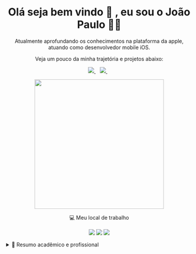 

<h1 align='center'>
 Olá seja bem vindo 🤝 , eu sou o João Paulo 👨‍💻
</h1>

<p align='center'>
  Atualmente aprofundando os conhecimentos na plataforma da apple, atuando como desenvolvedor mobile iOS.
</p>
<p align='center'>
 Veja um pouco da minha trajetória e projetos abaixo:
</p>


<p align='center'>
   
  <a href="https://www.linkedin.com/in/jpdeveloper/">
    <img src="https://img.shields.io/badge/linkedin-%230077B5.svg?&style=for-the-badge&logo=linkedin&logoColor=white" />
  </a>&nbsp;&nbsp;
   <a href="https://wa.me/5591989385611?text=Olá! João Paulo">
    <img src="https://img.shields.io/badge/WHATSAPP-%25D366.svg?&style=for-the-badge&logo=whatsapp&logoColor=white" />    
  </a>&nbsp;&nbsp;

  
</p>

<p align='center'>
  <a href="#"><img src="https://github-readme-stats.vercel.app/api?username=jplima30&show_icons=true&count_private=true&theme=dark" width="350"></a>
</p>

<p align='center'>
💻 Meu local de trabalho<br/><br/>
 <img src="https://img.shields.io/badge/Apple-iMac-999999?&logo=apple&logoColor=white" />
  <img src="https://img.shields.io/badge/intel-core%20i5%209th-%230071C5.svg?&logo=intel&logoColor=white" />
  <img src="https://img.shields.io/badge/RAM-32GB-%230071C5.svg?&logoColor=white" />
  </p>

  <details>
  <summary>📃 Resumo acadêmico e profissional</summary>


## Educação

- 📖 **Bacharelado em Sistemas de Informação**\
📆 2016 - 2021
📍 **Universidade Federal Rural da Amazônia** - Belém/PA, Brazil

## Experiência

<img align="right" src="https://img.shields.io/badge/Xcode-1575F9?logo=xcode&logoColor=white" />
<img align="right" src="https://img.shields.io/badge/GitHub-323330?logo=github&logoColor=white" />
<img align="right" src="https://img.shields.io/badge/Swift-FA7343?logo=swift&logoColor=white" />

- 👨‍💻 **Desenvolvedor mobile iOS** \
📆 2023 atual\
📍 **ACT digital** - Barueri/SP, Brasil

<img align="right" src="https://img.shields.io/badge/Slack-4A154B?&logo=slack&logoColor=white" />
<img align="right" src="https://img.shields.io/badge/Xcode-1575F9?logo=xcode&logoColor=white" />
<img align="right" src="https://img.shields.io/badge/GitHub-323330?logo=github&logoColor=white" />
<img align="right" src="https://img.shields.io/badge/Swift-FA7343?logo=swift&logoColor=white" />


- 👨‍💻 **Desenvolvedor mobile iOS Jr**\
📆 2021\
📍 **Venturus** - Campinas/SP, Brasil

<img align="right" src="https://img.shields.io/badge/Slack-4A154B?&logo=slack&logoColor=white" />
<img align="right" src="https://img.shields.io/badge/Xcode-1575F9?logo=xcode&logoColor=white" />
<img align="right" src="https://img.shields.io/badge/GitHub-323330?logo=github&logoColor=white" />
<img align="right" src="https://img.shields.io/badge/Swift-FA7343?logo=swift&logoColor=white" />

<!--## Skills

<img align="right" src="https://img.shields.io/badge/(My)SQL-4479A1?logo=mysql&logoColor=white" />
<img align="right" src="https://img.shields.io/badge/BASH-4EAA25?logo=gnu-bash&logoColor=white" />
<img align="right" src="https://img.shields.io/badge/PHP-777BB4?logo=php&logoColor=white" />
<img align="right" src="https://img.shields.io/badge/Go-00ADD8?logo=go&logoColor=white" />
<img align="right" src="https://img.shields.io/badge/Python-3776AB?logo=python&logoColor=white" />
<img align="right" src="https://img.shields.io/badge/C Sharp-239120?logo=c-sharp&logoColor=white" />
<img align="right" src="https://img.shields.io/badge/C++-00599C?logo=c%2B%2B&logoColor=white" />
<img align="right" src="https://img.shields.io/badge/C-A8B9CC?logo=c&logoColor=white" />

**Programming**

<img align="right" src="https://img.shields.io/badge/Arch-1793D1?logo=arch-linux&logoColor=white" />
<img align="right" src="https://img.shields.io/badge/Fedora-294172?logo=fedora&logoColor=white" />
<img align="right" src="https://img.shields.io/badge/Debian-A81D33?logo=debian&logoColor=white" />
<img align="right" src="https://img.shields.io/badge/Ubuntu-E95420?logo=ubuntu&logoColor=white" />
<img align="right" src="https://img.shields.io/badge/Windows-0078D6?logo=windows&logoColor=white" />

**Operating Systems**

<img align="right" src="https://img.shields.io/badge/English-B2-blue?logo=data:image/svg%2bxml;base64,PHN2ZyB4bWxucz0iaHR0cDovL3d3dy53My5vcmcvMjAwMC9zdmciIGlkPSJmbGFnLWljb24tY3NzLWdiLWVuZyIgdmlld0JveD0iMCAwIDY0MCA0ODAiPgogIDxwYXRoIGZpbGw9IiNmZmYiIGQ9Ik0wIDBoNjQwdjQ4MEgweiIvPgogIDxwYXRoIGZpbGw9IiNjZTExMjQiIGQ9Ik0yODEuNiAwaDc2Ljh2NDgwaC03Ni44eiIvPgogIDxwYXRoIGZpbGw9IiNjZTExMjQiIGQ9Ik0wIDIwMS42aDY0MHY3Ni44SDB6Ii8+Cjwvc3ZnPgo=" />
<img align="right" src="https://img.shields.io/badge/Italian-mother tongue-green?logo=data:image/svg%2bxml;base64,PHN2ZyB4bWxucz0iaHR0cDovL3d3dy53My5vcmcvMjAwMC9zdmciIGlkPSJmbGFnLWljb24tY3NzLWl0IiB2aWV3Qm94PSIwIDAgNjQwIDQ4MCI+DQogIDxnIGZpbGwtcnVsZT0iZXZlbm9kZCIgc3Ryb2tlLXdpZHRoPSIxcHQiPg0KICAgIDxwYXRoIGZpbGw9IiNmZmYiIGQ9Ik0wIDBoNjQwdjQ4MEgweiIvPg0KICAgIDxwYXRoIGZpbGw9IiMwMDkyNDYiIGQ9Ik0wIDBoMjEzLjN2NDgwSDB6Ii8+DQogICAgPHBhdGggZmlsbD0iI2NlMmIzNyIgZD0iTTQyNi43IDBINjQwdjQ4MEg0MjYuN3oiLz4NCiAgPC9nPg0KPC9zdmc+" />

-->

</details>
